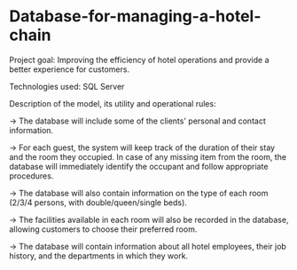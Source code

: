 # Database-for-managing-a-hotel-chain

Project goal: Improving the efficiency of hotel operations and provide a better experience for customers.

Technologies used: SQL Server

Description of the model, its utility and operational rules:

-> The database will include some of the clients' personal and contact information.

-> For each guest, the system will keep track of the duration of their stay and the room they occupied. In case of any missing item from the room, the database will immediately identify the occupant and follow appropriate procedures.

-> The database will also contain information on the type of each room (2/3/4 persons, with double/queen/single beds).

-> The facilities available in each room will also be recorded in the database, allowing customers to choose their preferred room.

-> The database will contain information about all hotel employees, their job history, and the departments in which they work.
